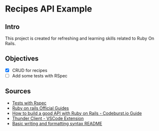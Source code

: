 # Recipes API Example

## Intro

This project is created for refreshing and learning skills related to Ruby On Rails. 

## Objectives

- [x] CRUD for recipes
- [ ] Add some tests with RSpec

## Sources

- [Tests with Rspec](https://rspec.info/)
- [Ruby on rails Official Guides](https://guides.rubyonrails.org/api_app.html)
- [How to build a good API with Ruby on Rails - Codeburst.io Guide](https://codeburst.io/how-to-build-a-good-api-using-rubyonrails-ef7eadfa3078)
- [Thunder Client - VSCode Extension](https://github.com/rangav/thunder-client-support#environments)
- [Basic writing and formatting syntax README](https://docs.github.com/en/get-started/writing-on-github/getting-started-with-writing-and-formatting-on-github/basic-writing-and-formatting-syntax)